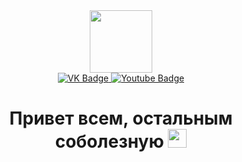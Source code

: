 <div id="header" align="center">
  <img src="https://media.giphy.com/media/xdgisqRDFyO9G/giphy.gif" width="100"/>
</div>

<div id="badges" align="center">
  <a href="https://vk.com/vortrusov228 ">
    <img src="https://img.shields.io/badge/VK-blue?style=for-the-badge&logo=VK&logoColor=white" alt="VK Badge"/>
  </a>
  <a href="https://www.youtube.com/channel/UCkDXainUcVslbljeyHV519w/featured">
    <img src="https://img.shields.io/badge/YouTube-red?style=for-the-badge&logo=youtube&logoColor=white" alt="Youtube Badge"/>
  </a>
</div>

<div id="viewprof" align="center">
  <img src="https://komarev.com/ghpvc/?username=bybenpyben&style=flat-square&color=blue" alt=""/>
</div>

<div id="heythere" align="center">
  <h1>
  Привет всем, остальным соболезную
  <img src="https://media.giphy.com/media/hvRJCLFzcasrR4ia7z/giphy.gif" width="30px"/>
</h1>
</div>
